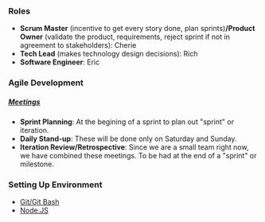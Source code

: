 ### Roles
- **Scrum Master** (incentive to get every story done, plan sprints)**/Product Owner** (validate the product, requirements, reject sprint if not in agreement to stakeholders): Cherie
- **Tech Lead** (makes technology design decisions): Rich
- **Software Engineer**: Eric

### Agile Development
##### [Meetings](https://www.atlassian.com/agile/scrum/ceremonies)
- **Sprint Planning**: At the begining of a sprint to plan out "sprint" or iteration.
- **Daily Stand-up**: These will be done only on Saturday and Sunday.
- **Iteration Review/Retrospective**: Since we are a small team right now, we have combined these meetings. To be had at the end of a "sprint" or milestone.

### Setting Up Environment
- [Git/Git Bash](https://git-scm.com/downloads)
- [Node.JS](https://nodejs.org/en/)
